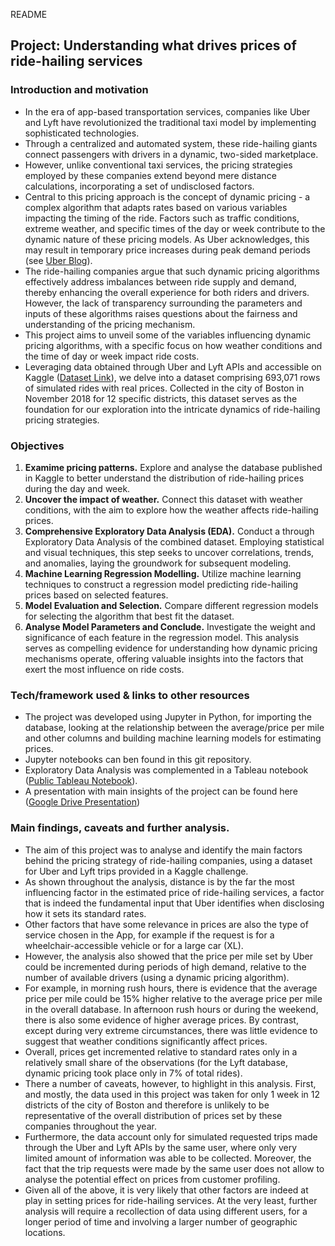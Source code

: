 README

## Project: Understanding what drives prices of ride-hailing services

### Introduction and motivation
- In the era of app-based transportation services, companies like Uber and Lyft have revolutionized the traditional taxi model by implementing sophisticated technologies. 
- Through a centralized and automated system, these ride-hailing giants connect passengers with drivers in a dynamic, two-sided marketplace. 
- However, unlike conventional taxi services, the pricing strategies employed by these companies extend beyond mere distance calculations, incorporating a set of undisclosed factors.
- Central to this pricing approach is the concept of dynamic pricing - a complex algorithm that adapts rates based on various variables impacting the timing of the ride. Factors such as traffic conditions, extreme weather, and specific times of the day or week contribute to the dynamic nature of these pricing models. As Uber acknowledges, this may result in temporary price increases during peak demand periods (see [Uber Blog](https://www.uber.com/en-GB/blog/uber-dynamic-pricing/#:~:text=That%27s%20because%20of%20our%20dynamic,price%20during%20particularly%20busy%20periods.)).
- The ride-hailing companies argue that such dynamic pricing algorithms effectively address imbalances between ride supply and demand, thereby enhancing the overall experience for both riders and drivers. However, the lack of transparency surrounding the parameters and inputs of these algorithms raises questions about the fairness and understanding of the pricing mechanism.
- This project aims to unveil some of the variables influencing dynamic pricing algorithms, with a specific focus on how weather conditions and the time of day or week impact ride costs. 
- Leveraging data obtained through Uber and Lyft APIs and accessible on Kaggle ([Dataset Link](https://www.kaggle.com/datasets/ravi72munde/uber-lyft-cab-prices?select=cab_rides.csv)), we delve into a dataset comprising 693,071 rows of simulated rides with real prices. Collected in the city of Boston in November 2018 for 12 specific districts, this dataset serves as the foundation for our exploration into the intricate dynamics of ride-hailing pricing strategies.

### Objectives

1) **Examime pricing patterns.** Explore and analyse the database published in Kaggle to better understand the distribution of ride-hailing prices during the day and week.
2) **Uncover the impact of weather.** Connect this dataset with weather conditions, with the aim to explore how the weather affects ride-hailing prices.
3) **Comprehensive Exploratory Data Analysis (EDA).** Conduct a through Exploratory Data Analysis of the combined dataset. Employing statistical and visual techniques, this step seeks to uncover correlations, trends, and anomalies, laying the groundwork for subsequent modeling.
4) **Machine Learning Regression Modelling.** Utilize machine learning techniques to construct a regression model predicting ride-hailing prices based on selected features.
5) **Model Evaluation and Selection.** Compare different regression models for selecting the algorithm that best fit the dataset.
6) **Analyse Model Parameters and Conclude.** Investigate the weight and significance of each feature in the regression model. This analysis serves as compelling evidence for understanding how dynamic pricing mechanisms operate, offering valuable insights into the factors that exert the most influence on ride costs.

### Tech/framework used & links to other resources
- The project was developed using Jupyter in Python, for importing the database, looking at the relationship between the average/price per mile and other columns and building machine learning models for estimating prices.
- Jupyter notebooks can ben found in this git repository.
- Exploratory Data Analysis was complemented in a Tableau notebook ([Public Tableau Notebook](https://public.tableau.com/app/profile/antonio.montilla/viz/Ride_hiling_prices/Priceversuswind)).
- A presentation with main insights of the project can be found here ([Google Drive Presentation](https://docs.google.com/presentation/d/1u1C7_vOOk7tbpBwQH5X7WAxDh-jykQPLTmvdeeO8s78/edit?usp=sharing))

### Main findings, caveats and further analysis.
- The aim of this project was to analyse and identify the main factors behind the pricing strategy of ride-hailing companies, using a dataset for Uber and Lyft trips provided in a Kaggle challenge.
- As shown throughout the analysis, distance is by the far the most influencing factor in the estimated price of ride-hailing services, a factor that is indeed the fundamental input that Uber identifies when disclosing how it sets its standard rates.
- Other factors that have some relevance in prices are also the type of service chosen in the App, for example if the request is for a wheelchair-accessible vehicle or for a large car (XL).
- However, the analysis also showed that the price per mile set by Uber could be incremented during periods of high demand, relative to the number of available drivers (using a dynamic pricing algorithm).
- For example, in morning rush hours, there is evidence that the average price per mile could be 15% higher relative to the average price per mile in the overall database. In afternoon rush hours or during the weekend, there is also some evidence of higher average prices. By contrast, except during very extreme circumstances, there was little evidence to suggest that weather conditions significantly affect prices.
- Overall, prices get incremented relative to standard rates only in a relatively small share of the observations (for the Lyft database, dynamic pricing took place only in 7% of total rides).
- There a number of caveats, however, to highlight in this analysis. First, and mostly, the data used in this project was taken for only 1 week in 12 districts of the city of Boston and therefore is unlikely to be representative of the overall distribution of prices set by these companies throughout the year.
- Furthermore, the data account only for simulated requested trips made through the Uber and Lyft APIs by the same user, where only very limited amount of information was able to be collected. Moreover, the fact that the trip requests were made by the same user does not allow to analyse the potential effect on prices from customer profiling.
- Given all of the above, it is very likely that other factors are indeed at play in setting prices for ride-hailing services. At the very least, further analysis will require a recollection of data using different users, for a longer period of time and involving a larger number of geographic locations.
